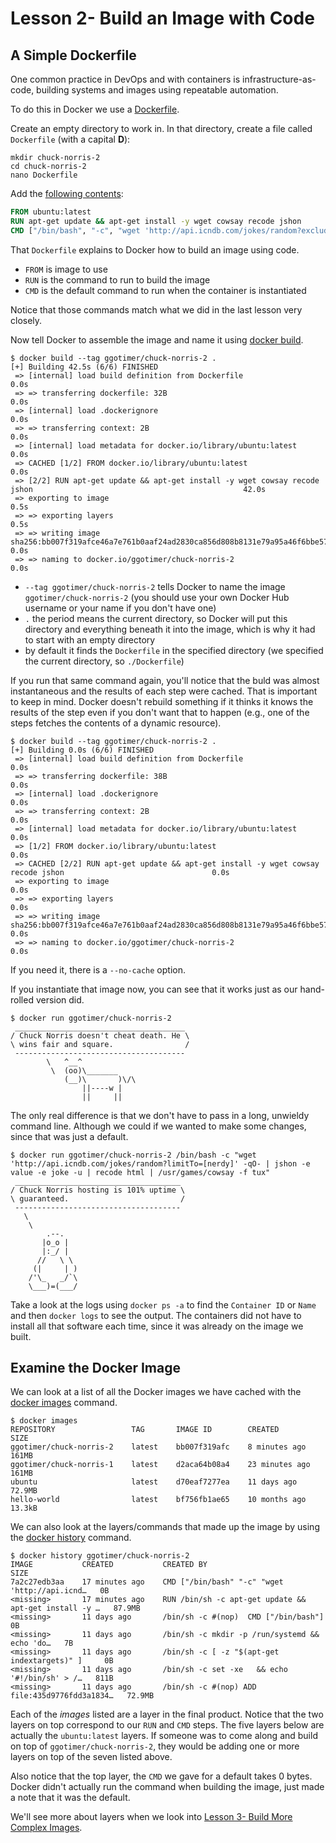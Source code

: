 # Lesson 2- Build an Image with Code

## A Simple Dockerfile

One common practice in DevOps and with containers is infrastructure-as-code,
building systems and images using repeatable automation.

To do this in Docker we use a [Dockerfile](https://docs.docker.com/engine/reference/builder/).

Create an empty directory to work in. In that directory, create a file called
`Dockerfile` (with a capital **D**):

```console
mkdir chuck-norris-2
cd chuck-norris-2
nano Dockerfile
```

Add the [following contents](chuck-norris-2/Dockerfile):

```Dockerfile
FROM ubuntu:latest
RUN apt-get update && apt-get install -y wget cowsay recode jshon
CMD ["/bin/bash", "-c", "wget 'http://api.icndb.com/jokes/random?exclude=[explicit]' -qO- | jshon -e value -e joke -u | recode html | /usr/games/cowsay"]
```

That `Dockerfile` explains to Docker how to build an image using code.

* `FROM` is image to use
* `RUN` is the command to run to build the image
* `CMD` is the default command to run when the container is instantiated

Notice that those commands match what we did in the last lesson very closely.

Now tell Docker to assemble the image and name it using
[docker build](https://docs.docker.com/engine/reference/commandline/build/).

```console
$ docker build --tag ggotimer/chuck-norris-2 .
[+] Building 42.5s (6/6) FINISHED
 => [internal] load build definition from Dockerfile                                                               0.0s
 => => transferring dockerfile: 32B                                                                                0.0s
 => [internal] load .dockerignore                                                                                  0.0s
 => => transferring context: 2B                                                                                    0.0s
 => [internal] load metadata for docker.io/library/ubuntu:latest                                                   0.0s
 => CACHED [1/2] FROM docker.io/library/ubuntu:latest                                                              0.0s
 => [2/2] RUN apt-get update && apt-get install -y wget cowsay recode jshon                                               42.0s
 => exporting to image                                                                                             0.5s
 => => exporting layers                                                                                            0.5s
 => => writing image sha256:bb007f319afce46a7e761b0aaf24ad2830ca856d808b8131e79a95a46f6bbe57                       0.0s
 => => naming to docker.io/ggotimer/chuck-norris-2                                                                 0.0s
 ```

* `--tag ggotimer/chuck-norris-2` tells Docker to name the image
  `ggotimer/chuck-norris-2` (you should use your own Docker Hub username or your
  name if you don't have one)
* `.` the period means the current directory, so Docker will put this directory
  and everything beneath it into the image, which is why it had to start with an
  empty directory
* by default it finds the `Dockerfile` in the specified directory (we specified
  the current directory, so `./Dockerfile`)

If you run that same command again, you'll notice that the buld was almost
instantaneous and the results of each step were cached. That is important to
keep in mind. Docker doesn't rebuild something if it thinks it knows the results
of the step even if you don't want that to happen (e.g., one of the steps
fetches the contents of a dynamic resource).

```console
$ docker build --tag ggotimer/chuck-norris-2 .
[+] Building 0.0s (6/6) FINISHED
 => [internal] load build definition from Dockerfile                                                               0.0s
 => => transferring dockerfile: 38B                                                                                0.0s
 => [internal] load .dockerignore                                                                                  0.0s
 => => transferring context: 2B                                                                                    0.0s
 => [internal] load metadata for docker.io/library/ubuntu:latest                                                   0.0s
 => [1/2] FROM docker.io/library/ubuntu:latest                                                                     0.0s
 => CACHED [2/2] RUN apt-get update && apt-get install -y wget cowsay recode jshon                                 0.0s
 => exporting to image                                                                                             0.0s
 => => exporting layers                                                                                            0.0s
 => => writing image sha256:bb007f319afce46a7e761b0aaf24ad2830ca856d808b8131e79a95a46f6bbe57                       0.0s
 => => naming to docker.io/ggotimer/chuck-norris-2                                                                 0.0s
```

If you need it, there is a `--no-cache` option.

If you instantiate that image now, you can see that it works just as our
hand-rolled version did.

```console
$ docker run ggotimer/chuck-norris-2
 ______________________________________
/ Chuck Norris doesn't cheat death. He \
\ wins fair and square.                /
 --------------------------------------
        \   ^__^
         \  (oo)\_______
            (__)\       )\/\
                ||----w |
                ||     ||
```

The only real difference is that we don't have to pass in a long, unwieldy
command line. Although we could if we wanted to make some changes, since that
was just a default.

```console
$ docker run ggotimer/chuck-norris-2 /bin/bash -c "wget 'http://api.icndb.com/jokes/random?limitTo=[nerdy]' -qO- | jshon -e value -e joke -u | recode html | /usr/games/cowsay -f tux"
 _____________________________________
/ Chuck Norris hosting is 101% uptime \
\ guaranteed.                         /
 -------------------------------------
   \
    \
        .--.
       |o_o |
       |:_/ |
      //   \ \
     (|     | )
    /'\_   _/`\
    \___)=(___/
```

Take a look at the logs using `docker ps -a` to find the `Container ID` or
`Name` and then `docker logs` to see the output. The containers did not have to
install all that software each time, since it was already on the image we built.

## Examine the Docker Image

We can look at a list of all the Docker images we have cached with the
[docker images](https://docs.docker.com/engine/reference/commandline/images/)
command.

```console
$ docker images
REPOSITORY                 TAG       IMAGE ID        CREATED           SIZE
ggotimer/chuck-norris-2    latest    bb007f319afc    8 minutes ago     161MB
ggotimer/chuck-norris-1    latest    d2aca64b08a4    23 minutes ago    161MB
ubuntu                     latest    d70eaf7277ea    11 days ago       72.9MB
hello-world                latest    bf756fb1ae65    10 months ago     13.3kB
```

We can also look at the layers/commands that made up the image by using the
[docker history](https://docs.docker.com/engine/reference/commandline/history/)
command.

```console
$ docker history ggotimer/chuck-norris-2
IMAGE           CREATED           CREATED BY                                      SIZE
7a2c27edb3aa    17 minutes ago    CMD ["/bin/bash" "-c" "wget 'http://api.icnd…   0B
<missing>       17 minutes ago    RUN /bin/sh -c apt-get update && apt-get install -y …   87.9MB
<missing>       11 days ago       /bin/sh -c #(nop)  CMD ["/bin/bash"]            0B
<missing>       11 days ago       /bin/sh -c mkdir -p /run/systemd && echo 'do…   7B
<missing>       11 days ago       /bin/sh -c [ -z "$(apt-get indextargets)" ]     0B
<missing>       11 days ago       /bin/sh -c set -xe   && echo '#!/bin/sh' > /…   811B
<missing>       11 days ago       /bin/sh -c #(nop) ADD file:435d9776fdd3a1834…   72.9MB
```

Each of the _images_ listed are a layer in the final product. Notice that the
two layers on top correspond to our `RUN` and `CMD` steps. The five layers below
are actually the `ubuntu:latest` layers. If someone was to come along and build
on top of `ggotimer/chuck-norris-2`, they would be adding one or more layers on
top of the seven listed above.

Also notice that the top layer, the `CMD` we gave for a default takes 0 bytes.
Docker didn't actually run the command when building the image, just made a note
that it was the default.

We'll see more about layers when we look into
[Lesson 3- Build More Complex Images](../03-Lesson/README.md).
